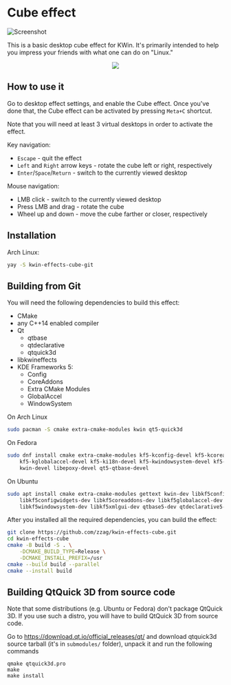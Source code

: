 # Cube effect

![Screenshot](data/screenshot.avif)

This is a basic desktop cube effect for KWin. It's primarily intended to help you
impress your friends with what one can do on "Linux."

<p align="center">
    <img src="https://raw.githubusercontent.com/zzag/kwin-effects-cube/main/data/demo.gif" />
</p>


## How to use it

Go to desktop effect settings, and enable the Cube effect. Once you've done that,
the Cube effect can be activated by pressing `Meta+C` shortcut.

Note that you will need at least 3 virtual desktops in order to activate the effect.

Key navigation:

- `Escape` - quit the effect
- `Left` and `Right` arrow keys - rotate the cube left or right, respectively
- `Enter`/`Space`/`Return` - switch to the currently viewed desktop

Mouse navigation:

- LMB click - switch to the currently viewed desktop
- Press LMB and drag - rotate the cube
- Wheel up and down - move the cube farther or closer, respectively


## Installation

Arch Linux:

```sh
yay -S kwin-effects-cube-git
```


## Building from Git

You will need the following dependencies to build this effect:

* CMake
* any C++14 enabled compiler
* Qt
    - qtbase
    - qtdeclarative
    - qtquick3d
* libkwineffects
* KDE Frameworks 5:
    - Config
    - CoreAddons
    - Extra CMake Modules
    - GlobalAccel
    - WindowSystem

On Arch Linux

```sh
sudo pacman -S cmake extra-cmake-modules kwin qt5-quick3d
```

On Fedora

```sh
sudo dnf install cmake extra-cmake-modules kf5-kconfig-devel kf5-kcoreaddons-devel \
    kf5-kglobalaccel-devel kf5-ki18n-devel kf5-kwindowsystem-devel kf5-kxmlgui-devel \
    kwin-devel libepoxy-devel qt5-qtbase-devel
```

On Ubuntu

```sh
sudo apt install cmake extra-cmake-modules gettext kwin-dev libkf5config-dev \
    libkf5configwidgets-dev libkf5coreaddons-dev libkf5globalaccel-dev
    libkf5windowsystem-dev libkf5xmlgui-dev qtbase5-dev qtdeclarative5-dev
```

After you installed all the required dependencies, you can build
the effect:

```sh
git clone https://github.com/zzag/kwin-effects-cube.git
cd kwin-effects-cube
cmake -B build -S . \
    -DCMAKE_BUILD_TYPE=Release \
    -DCMAKE_INSTALL_PREFIX=/usr
cmake --build build --parallel
cmake --install build
```

## Building QtQuick 3D from source code

Note that some distributions (e.g. Ubuntu or Fedora) don't package QtQuick 3D.
If you use such a distro, you will have to build QtQuick 3D from source code.

Go to https://download.qt.io/official_releases/qt/ and download qtquick3d source
tarball (it's in `submodules/` folder), unpack it and run the following commands

```
qmake qtquick3d.pro
make
make install
```
